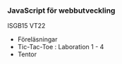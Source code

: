 ### JavaScript för webbutveckling
ISGB15 VT22

* Föreläsningar
* Tic-Tac-Toe : Laboration 1 - 4
* Tentor
